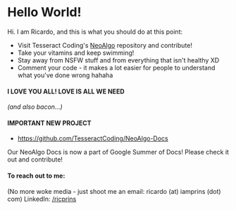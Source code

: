 # Hello World!


Hi. I am Ricardo, and this is what you should do at this point:

* Visit Tesseract Coding's [NeoAlgo](https://github.com/TesseractCoding/NeoAlgo) repository and contribute!
* Take your vitamins and keep swimming!
* Stay away from NSFW stuff and from everything that isn't healthy XD
* Comment your code - it makes a lot easier for people to understand what you've done wrong hahaha

#### I LOVE YOU ALL! LOVE IS ALL WE NEED
_(and also bacon...)_


#### IMPORTANT NEW PROJECT
* https://github.com/TesseractCoding/NeoAlgo-Docs
 
Our NeoAlgo Docs is now a part of Google Summer of Docs!
Please check it out and contribute!

#### To reach out to me:
(No more woke media - just shoot me an email: ricardo (at) iamprins (dot) com)
LinkedIn: [/ricprins](https://www.linkedin.com/in/thericardoprins)
